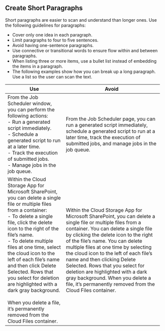 ## Create Short Paragraphs
Short paragraphs are easier to scan and understand than longer ones. Use the following guidelines for paragraphs:
- Cover only one idea in each paragraph.
- Limit paragraphs to four to five sentences.
- Avoid having one-sentence paragraphs.
- Use connective or transitional words to ensure flow within and between paragraphs.
- When listing three or more items, use a bullet list instead of embedding the items in a paragraph.
- The following examples show how you can break up a long paragraph. Use a list so the user can scan the text.

| Use | Avoid |
| ------ | --- |
| From the Job Scheduler window, you can perform the following actions:<br>- Run a generated script immediately.<br>- Schedule a generated script to run at a later time.<br>- Track the execution of submitted jobs.<br>- Manage jobs in the job queue. | From the Job Scheduler page, you can run a generated script immediately, schedule a generated script to run at a later time, track the execution of submitted jobs, and manage jobs in the job queue. |
| Within the Cloud Storage App for Microsoft SharePoint, you can delete a single file or multiple files from a container:<br>- To delete a single file, click the delete icon to the right of the file’s name.<br>- To delete multiple files at one time, select the cloud icon to the left of each file’s name and then click Delete Selected. Rows that you select for deletion are highlighted with a dark gray background.<br><br>When you delete a file, it’s permanently removed from the Cloud Files container. | Within the Cloud Storage App for Microsoft SharePoint, you can delete a single file or multiple files from a container. You can delete a single file by clicking the delete icon to the right of the file’s name. You can delete multiple files at one time by selecting the cloud icon to the left of each file’s name and then clicking Delete Selected. Rows that you select for deletion are highlighted with a dark gray background. When you delete a file, it’s permanently removed from the Cloud Files container. | 
